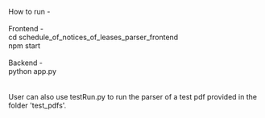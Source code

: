 How to run -\
\
Frontend -\
cd schedule_of_notices_of_leases_parser_frontend\
npm start\
\
Backend -\
python app.py\
\
\
User can also use testRun.py to run the parser of a test pdf provided in the folder 'test_pdfs'.